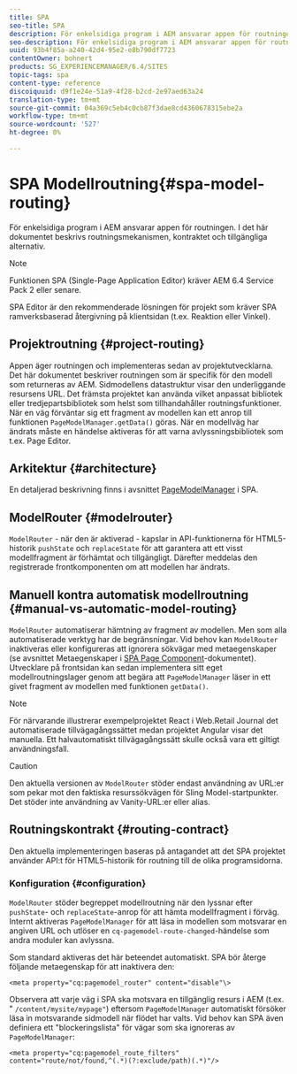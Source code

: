 ```yaml
---
title: SPA
seo-title: SPA
description: För enkelsidiga program i AEM ansvarar appen för routningen. I det här dokumentet beskrivs routningsmekanismen, kontraktet och tillgängliga alternativ.
seo-description: För enkelsidiga program i AEM ansvarar appen för routningen. I det här dokumentet beskrivs routningsmekanismen, kontraktet och tillgängliga alternativ.
uuid: 93b4f85a-a240-42d4-95e2-e8b790df7723
contentOwner: bohnert
products: SG_EXPERIENCEMANAGER/6.4/SITES
topic-tags: spa
content-type: reference
discoiquuid: d9f1e24e-51a9-4f28-b2cd-2e97aed63a24
translation-type: tm+mt
source-git-commit: 04a369c5eb4c0cb87f3dae8cd4360678315ebe2a
workflow-type: tm+mt
source-wordcount: '527'
ht-degree: 0%

---
```



# SPA Modellroutning{#spa-model-routing}

För enkelsidiga program i AEM ansvarar appen för routningen. I det här dokumentet beskrivs routningsmekanismen, kontraktet och tillgängliga alternativ.

>[!NOTE]
>
>Funktionen SPA (Single-Page Application Editor) kräver AEM 6.4 Service Pack 2 eller senare.
>
>SPA Editor är den rekommenderade lösningen för projekt som kräver SPA ramverksbaserad återgivning på klientsidan (t.ex. Reaktion eller Vinkel).

## Projektroutning {#project-routing}

Appen äger routningen och implementeras sedan av projektutvecklarna. Det här dokumentet beskriver routningen som är specifik för den modell som returneras av AEM. Sidmodellens datastruktur visar den underliggande resursens URL. Det främsta projektet kan använda vilket anpassat bibliotek eller tredjepartsbibliotek som helst som tillhandahåller routningsfunktioner. När en väg förväntar sig ett fragment av modellen kan ett anrop till funktionen `PageModelManager.getData()` göras. När en modellväg har ändrats måste en händelse aktiveras för att varna avlyssningsbibliotek som t.ex. Page Editor.

## Arkitektur {#architecture}

En detaljerad beskrivning finns i avsnittet [PageModelManager](/help/sites-developing/spa-blueprint.md#pagemodelmanager) i SPA.

## ModelRouter {#modelrouter}

`ModelRouter` - när den är aktiverad - kapslar in API-funktionerna för HTML5-historik `pushState` och `replaceState` för att garantera att ett visst modellfragment är förhämtat och tillgängligt. Därefter meddelas den registrerade frontkomponenten om att modellen har ändrats.

## Manuell kontra automatisk modellroutning {#manual-vs-automatic-model-routing}

`ModelRouter` automatiserar hämtning av fragment av modellen. Men som alla automatiserade verktyg har de begränsningar. Vid behov kan `ModelRouter` inaktiveras eller konfigureras att ignorera sökvägar med metaegenskaper (se avsnittet Metaegenskaper i [SPA Page Component](/help/sites-developing/spa-page-component.md)-dokumentet). Utvecklare på frontsidan kan sedan implementera sitt eget modellroutningslager genom att begära att `PageModelManager` läser in ett givet fragment av modellen med funktionen `getData()`.

>[!NOTE]
>
>För närvarande illustrerar exempelprojektet React i Web.Retail Journal det automatiserade tillvägagångssättet medan projektet Angular visar det manuella. Ett halvautomatiskt tillvägagångssätt skulle också vara ett giltigt användningsfall.

>[!CAUTION]
>
>Den aktuella versionen av `ModelRouter` stöder endast användning av URL:er som pekar mot den faktiska resurssökvägen för Sling Model-startpunkter. Det stöder inte användning av Vanity-URL:er eller alias.

## Routningskontrakt {#routing-contract}

Den aktuella implementeringen baseras på antagandet att det SPA projektet använder API:t för HTML5-historik för routning till de olika programsidorna.

### Konfiguration {#configuration}

`ModelRouter` stöder begreppet modellroutning när den lyssnar efter `pushState`- och `replaceState`-anrop för att hämta modellfragment i förväg. Internt aktiveras `PageModelManager` för att läsa in modellen som motsvarar en angiven URL och utlöser en `cq-pagemodel-route-changed`-händelse som andra moduler kan avlyssna.

Som standard aktiveras det här beteendet automatiskt. SPA bör återge följande metaegenskap för att inaktivera den:

```
<meta property="cq:pagemodel_router" content="disable"\>
```

Observera att varje väg i SPA ska motsvara en tillgänglig resurs i AEM (t.ex. &quot; `/content/mysite/mypage"`) eftersom `PageModelManager` automatiskt försöker läsa in motsvarande sidmodell när flödet har valts. Vid behov kan SPA även definiera ett &quot;blockeringslista&quot; för vägar som ska ignoreras av `PageModelManager`:

```
<meta property="cq:pagemodel_route_filters" content="route/not/found,^(.*)(?:exclude/path)(.*)"/>
```

